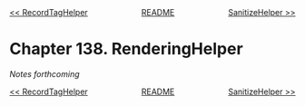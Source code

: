 <div>
<div style='float: left'><a href='ch137-recordtaghelper.md'>&lt;&lt; RecordTagHelper</a></div>
<div style='float: right'><a href='ch139-sanitizehelper.md'>SanitizeHelper &gt;&gt;</a></div>
<div style='float: inline-auto;text-align:center'><a href='README.md'>README</a></div>
<div style="clear: both"></div>
</div>

# Chapter 138. RenderingHelper

*Notes forthcoming*

<div>
<div style='float: left'><a href='ch137-recordtaghelper.md'>&lt;&lt; RecordTagHelper</a></div>
<div style='float: right'><a href='ch139-sanitizehelper.md'>SanitizeHelper &gt;&gt;</a></div>
<div style='float: inline-auto;text-align:center'><a href='README.md'>README</a></div>
<div style="clear: both"></div>
</div>